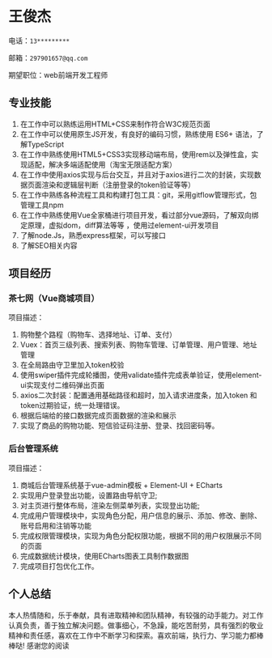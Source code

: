 # 王俊杰

电话：`13*********`

邮箱：`297901657@qq.com`

期望职位：web前端开发工程师

## 专业技能

1. 在工作中可以熟练运用HTML+CSS来制作符合W3C规范页面
2. 在工作中可以使用原生JS开发，有良好的编码习惯，熟练使用 ES6+ 语法，了解TypeScript
3. 在工作中熟练使用HTML5+CSS3实现移动端布局，使用rem以及弹性盒，实现适配，解决多端适配使用（淘宝无限适配方案）
4. 在工作中使用axios实现与后台交互，并且对于axios进行二次的封装，实现数据页面渲染和逻辑层判断（注册登录的token验证等等）
5. 在工作中熟练各种流程工具和构建打包工具：git，采用gitflow管理形式，包管理工具npm
6. 在工作中熟练使用Vue全家桶进行项目开发，看过部分vue源码，了解双向绑定原理，虚拟dom，diff算法等等 ，使用过element-ui开发项目
7. 了解node.Js，熟悉express框架，可以写接口
8. 了解SEO相关内容

## 项目经历

### 茶七网（Vue商城项目）

项目描述：

1. 购物整个路程（购物车、选择地址、订单、支付）
2. Vuex：首页三级列表、搜索列表、购物车管理、订单管理、用户管理、地址管理
3. 在全局路由守卫里加入token校验
4. 使用swiper插件完成轮播图，使用validate插件完成表单验证，使用element-ui实现支付二维码弹出页面
5. axios二次封装：配置通用基础路径和超时，加入请求进度条，加入token 和 token过期验证，统一处理错误。
6. 根据后端给的接口数据完成页面数据的渲染和展示
7. 实现了商品的购物功能、短信验证码注册、登录、找回密码等。

### 后台管理系统

项目描述：

1. 商城后台管理系统基于vue-admin模板 + Element-UI + ECharts
2. 实现用户登录登出功能，设置路由导航守卫;
3. 对主页进行整体布局，渲染左侧菜单列表，实现登出功能;
4. 完成用户管理模块中，实现角色分配，用户信息的展示、添加、修改、删除、账号启用和注销等功能
5. 完成权限管理模块，实现为角色分配权限功能，根据不同的用户权限展示不同的页面
6. 完成数据统计模块，使用ECharts图表工具制作数据图
7. 完成项目打包优化工作。

## 个人总结

本人热情随和，乐于奉献，具有进取精神和团队精神，有较强的动手能力。对工作认真负责，善于独立解决问题。做事细心，不急躁，能吃苦耐劳，具有强烈的敬业精神和责任感，喜欢在工作中不断学习和探索。喜欢前端，执行力、学习能力都棒棒哒! 感谢您的阅读
